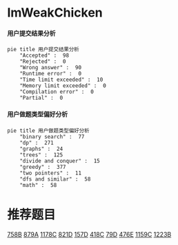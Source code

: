 # ImWeakChicken

<!-- tabs:start -->



#### **用户提交结果分析**

```mermaid
pie title 用户提交结果分析
    "Accepted" :  98
    "Rejected" :  0
    "Wrong answer" :  90
    "Runtime error" :  0
    "Time limit exceeded" :  10
    "Memory limit exceeded" :  0
    "Compilation error" :  0
    "Partial" :  0
```

#### **用户做题类型偏好分析**

```mermaid
pie title 用户做题类型偏好分析
    "binary search" :  77
    "dp" :  271
    "graphs" :  24
    "trees" :  125
    "divide and conquer" :  15
    "greedy" :  377
    "two pointers" :  11
    "dfs and similar" :  58
    "math" :  58
```



<!-- tabs:end -->
# 推荐题目
[758B](https://codeforces.com/contest/758/problem/B)
[879A](https://codeforces.com/contest/879/problem/A)
[1178C](https://codeforces.com/contest/1178/problem/C)
[821D](https://codeforces.com/contest/821/problem/D)
[157D](https://codeforces.com/contest/157/problem/D)
[418C](https://codeforces.com/contest/418/problem/C)
[79D](https://codeforces.com/contest/79/problem/D)
[476E](https://codeforces.com/contest/476/problem/E)
[1159C](https://codeforces.com/contest/1159/problem/C)
[1223B](https://codeforces.com/contest/1223/problem/B)

